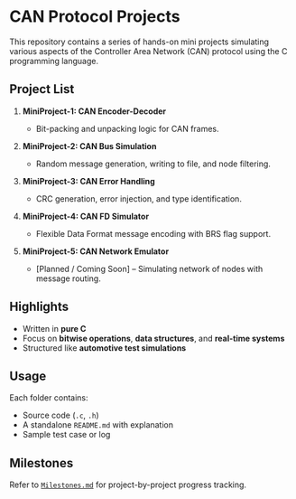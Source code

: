 # CAN Protocol Projects 
This repository contains a series of hands-on mini projects simulating various aspects of the Controller Area Network (CAN) protocol using the C programming language.

## Project List
1. **MiniProject-1: CAN Encoder-Decoder**
   - Bit-packing and unpacking logic for CAN frames.

2. **MiniProject-2: CAN Bus Simulation**
   - Random message generation, writing to file, and node filtering.

3. **MiniProject-3: CAN Error Handling**
   - CRC generation, error injection, and type identification.

4. **MiniProject-4: CAN FD Simulator**
   - Flexible Data Format message encoding with BRS flag support.

5. **MiniProject-5: CAN Network Emulator**
   - [Planned / Coming Soon] – Simulating network of nodes with message routing.

## Highlights
- Written in **pure C**
- Focus on **bitwise operations**, **data structures**, and **real-time systems**
- Structured like **automotive test simulations**

## Usage
Each folder contains:
- Source code (`.c`, `.h`)
- A standalone `README.md` with explanation
- Sample test case or log

## Milestones
Refer to [`Milestones.md`](./Milestones.md) for project-by-project progress tracking.
